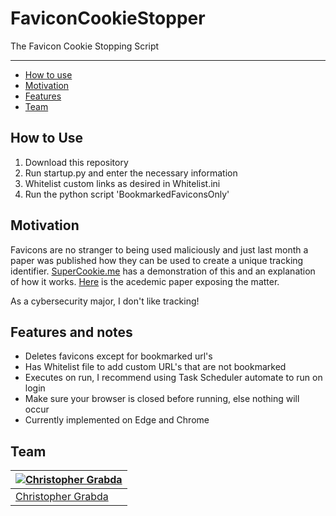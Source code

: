 # FaviconCookieStopper
The Favicon Cookie Stopping Script

---

<!-- TOC -->

- [How to use](#How-to-use)
- [Motivation](#motivation)
- [Features](#features)
- [Team](#team)

<!-- /TOC -->

## How to Use

1. Download this repository
2. Run startup.py and enter the necessary information
3. Whitelist custom links as desired in Whitelist.ini
4. Run the python script 'BookmarkedFaviconsOnly'

## Motivation

Favicons are no stranger to being used maliciously and just last month a paper was published how they can be used to create a unique tracking identifier. [SuperCookie.me](https://supercookie.me/workwise) has a demonstration of this and an explanation of how it works. [Here](https://www.cs.uic.edu/~polakis/papers/solomos-ndss21.pdf) is the acedemic paper exposing the matter.

As a cybersecurity major, I don't like tracking!

## Features and notes

- Deletes favicons except for bookmarked url's
- Has Whitelist file to add custom URL's that are not bookmarked
- Executes on run, I recommend using Task Scheduler automate to run on login
- Make sure your browser is closed before running, else nothing will occur
- Currently implemented on Edge and Chrome

## Team

| [![Christopher Grabda](https://github.com/CGrabda.png?size=100)](https://github.com/CGrabda) |
| -------------------------------------------------------------------------------------------- |
| [Christopher Grabda](https://www.linkedin.com/in/christopher-grabda/)                        |
